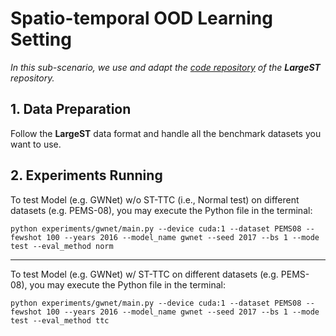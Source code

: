 # Spatio-temporal OOD Learning Setting

_In this sub-scenario, we use and adapt the [code repository](https://github.com/liuxu77/LargeST) of the **LargeST** repository._

## 1. Data Preparation

Follow the **LargeST** data format and handle all the benchmark datasets you want to use.


## 2. Experiments Running

To test Model (e.g. GWNet) w/o ST-TTC (i.e., Normal test) on different datasets (e.g. PEMS-08), you may execute the Python file in the terminal:
```
python experiments/gwnet/main.py --device cuda:1 --dataset PEMS08 --fewshot 100 --years 2016 --model_name gwnet --seed 2017 --bs 1 --mode test --eval_method norm
```
---
To test Model (e.g. GWNet) w/ ST-TTC on different datasets (e.g. PEMS-08), you may execute the Python file in the terminal:
```
python experiments/gwnet/main.py --device cuda:1 --dataset PEMS08 --fewshot 100 --years 2016 --model_name gwnet --seed 2017 --bs 1 --mode test --eval_method ttc
```
